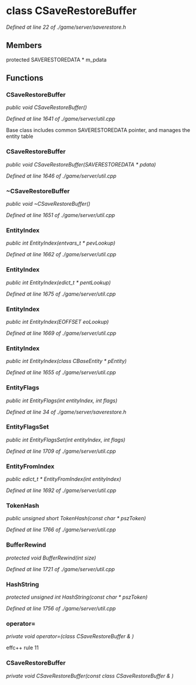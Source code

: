 # class CSaveRestoreBuffer

*Defined at line 22 of ./game/server/saverestore.h*

## Members

protected SAVERESTOREDATA * m_pdata



## Functions

### CSaveRestoreBuffer

*public void CSaveRestoreBuffer()*

*Defined at line 1641 of ./game/server/util.cpp*

 Base class includes common SAVERESTOREDATA pointer, and manages the entity table

### CSaveRestoreBuffer

*public void CSaveRestoreBuffer(SAVERESTOREDATA * pdata)*

*Defined at line 1646 of ./game/server/util.cpp*

### ~CSaveRestoreBuffer

*public void ~CSaveRestoreBuffer()*

*Defined at line 1651 of ./game/server/util.cpp*

### EntityIndex

*public int EntityIndex(entvars_t * pevLookup)*

*Defined at line 1662 of ./game/server/util.cpp*

### EntityIndex

*public int EntityIndex(edict_t * pentLookup)*

*Defined at line 1675 of ./game/server/util.cpp*

### EntityIndex

*public int EntityIndex(EOFFSET eoLookup)*

*Defined at line 1669 of ./game/server/util.cpp*

### EntityIndex

*public int EntityIndex(class CBaseEntity * pEntity)*

*Defined at line 1655 of ./game/server/util.cpp*

### EntityFlags

*public int EntityFlags(int entityIndex, int flags)*

*Defined at line 34 of ./game/server/saverestore.h*

### EntityFlagsSet

*public int EntityFlagsSet(int entityIndex, int flags)*

*Defined at line 1709 of ./game/server/util.cpp*

### EntityFromIndex

*public edict_t * EntityFromIndex(int entityIndex)*

*Defined at line 1692 of ./game/server/util.cpp*

### TokenHash

*public unsigned short TokenHash(const char * pszToken)*

*Defined at line 1766 of ./game/server/util.cpp*

### BufferRewind

*protected void BufferRewind(int size)*

*Defined at line 1721 of ./game/server/util.cpp*

### HashString

*protected unsigned int HashString(const char * pszToken)*

*Defined at line 1756 of ./game/server/util.cpp*

### operator=

*private void operator=(class CSaveRestoreBuffer & )*

 effc++ rule 11

### CSaveRestoreBuffer

*private void CSaveRestoreBuffer(const class CSaveRestoreBuffer & )*




